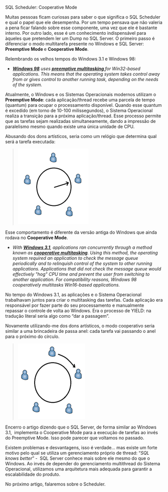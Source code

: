<a link='https://blogs.msdn.microsoft.com/fcatae/2011/03/09/sql-scheduler-cooperative-mode/'>SQL Scheduler: Cooperative Mode</a>
<p>Muitas pessoas ficam curiosas para saber o que significa o SQL Scheduler e qual o papel que ele desempenha. Por um tempo pensava que não valeria a pena ficar falando sobre esse componente, uma vez que ele é bastante interno. Por outro lado, esse é um conhecimento indispensável para àqueles que pretendem ler um Dump no SQL Server. O primeiro passo é diferenciar o modo multitarefa presente no Windows e SQL Server: <strong>Preemptive Mode </strong>e <strong>Cooperative Mode</strong>.</p>  <p>Relembrando os velhos tempos do Windows 3.1 e Windows 98:</p>  <ul>   <li><em><strong><u>Windows 98</u></strong> uses <strong><u>preemptive multitasking </u></strong>for Win32-based applications. This means that the operating system takes control away from or gives control to another running task, depending on the needs of the system. </em></li> </ul>  <p>Atualmente, o Windows e os Sistemas Operacionais modernos utilizam o <strong>Preemptive Mode</strong>: cada aplicação/thread recebe uma parcela de tempo (quantum) para ocupar o processamento disponível. Quando esse quantum é excedido (em torno de 10-100 milissegundos), o Sistema Operacional realiza a transição para a próxima aplicação/thread. Esse processo permite que as tarefas sejam realizadas simultaneamente, dando a impressão de paralelismo mesmo quando existe uma única unidade de CPU.</p>  <p>Abusando dos dons artísticos, seria como um relógio que determina qual será a tarefa executada: </p>  <blockquote>   <p><a href="images\0638.image_00DD8F8B.png"><img style="border-bottom: 0px;border-left: 0px;padding-left: 0px;padding-right: 0px;border-top: 0px;border-right: 0px;padding-top: 0px" title="Preemptive Scheduling" border="0" alt="Clock simulating a preemptive scheduling" src="images\3858.image_thumb_16E3FB1D.png" width="225" height="240" /></a>&#160;</p> </blockquote>  <p>Esse comportamento é diferente da versão antiga do Windows que ainda rodava no <strong>Cooperative Mode</strong>.</p>  <ul>   <li><em>With <strong><u>Windows 3.1</u></strong>, applications ran concurrently through a method known as <strong><u>cooperative multitasking</u></strong>. Using this method, the operating system required an application to check the message queue periodically and to relinquish control of the system to other running applications. Applications that did not check the message queue would effectively &quot;hog&quot; CPU time and prevent the user from switching to another application. For compatibility reasons, Windows 98 cooperatively multitasks Win16-based applications. </em></li> </ul>  <p>No tempo do Windows 3.1, as aplicações e o Sistema Operacional trabalhavam juntos para criar o multitasking das tarefas. Cada aplicação era responsável por fazer parte do seu processamento e manualmente repassar o controle de volta ao Windows. Era o processo de YIELD: na tradução literal seria algo como “dar a passagem”.</p>  <p>Novamente utilizando-me dos dons artísticos, o modo cooperativo seria similar a uma brincadeira de passa anel: cada tarefa vai passando o anel para o próximo do círculo.</p>  <blockquote>   <p><a href="images\6102.image_472ACFD3.png"><img style="border-bottom: 0px;border-left: 0px;padding-left: 0px;padding-right: 0px;border-top: 0px;border-right: 0px;padding-top: 0px" title="image" border="0" alt="image" src="images\5037.image_thumb_4C2D0D82.png" width="214" height="240" /></a></p> </blockquote>  <p>Encerro o artigo dizendo que o SQL Server, de forma similar ao Windows 3.1,&#160; implementa o Cooperative Mode para a execução de tarefas ao invés do Preemptive Mode. Isso pode parecer que voltamos no passado. </p>  <p>Existem problemas e desvantagens, isso é verdade… mas existe um forte motivo pelo qual se utiliza um gerenciamento próprio de thread: “<em>SQL knows better</em>” -&#160; SQL Server conhece mais sobre ele mesmo do que o Windows. Ao invés de depender do gerenciamento multithread do Sistema Operacional, utilizamos uma arquitetura mais adequada para garantir a escalabilidade do produto.</p>  <p>No próximo artigo, falaremos sobre o Scheduler.</p>
